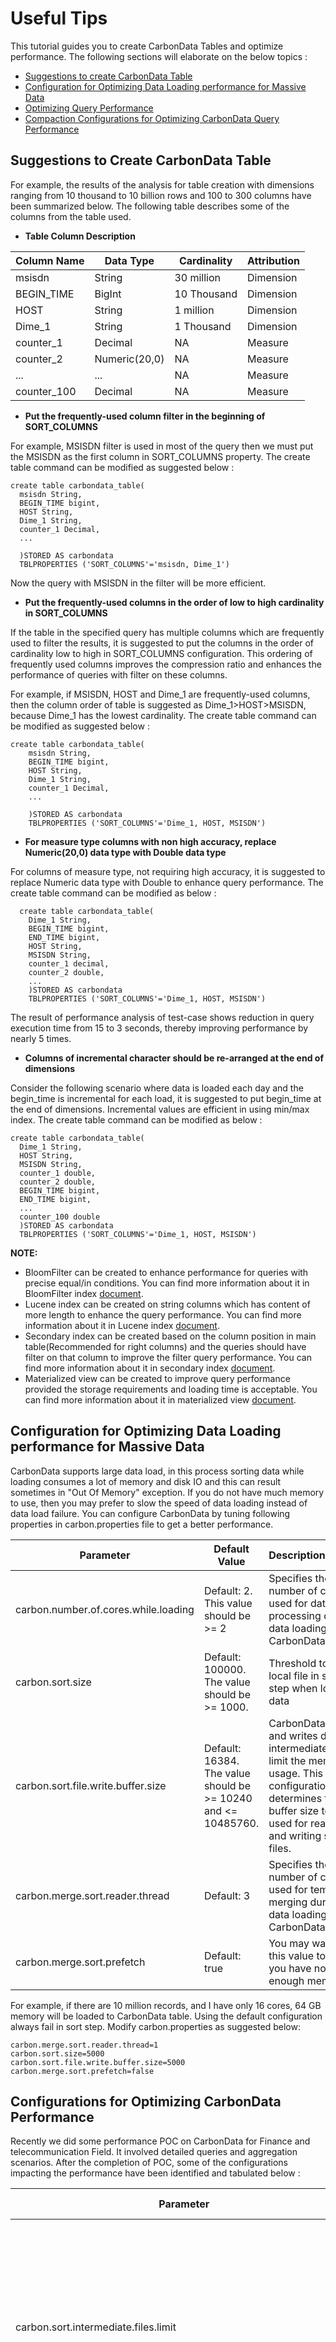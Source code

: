 <!--
    Licensed to the Apache Software Foundation (ASF) under one or more 
    contributor license agreements.  See the NOTICE file distributed with
    this work for additional information regarding copyright ownership. 
    The ASF licenses this file to you under the Apache License, Version 2.0
    (the "License"); you may not use this file except in compliance with 
    the License.  You may obtain a copy of the License at

      http://www.apache.org/licenses/LICENSE-2.0
    
    Unless required by applicable law or agreed to in writing, software 
    distributed under the License is distributed on an "AS IS" BASIS, 
    WITHOUT WARRANTIES OR CONDITIONS OF ANY KIND, either express or implied.
    See the License for the specific language governing permissions and 
    limitations under the License.
-->

# Useful Tips
  This tutorial guides you to create CarbonData Tables and optimize performance.
  The following sections will elaborate on the below topics :

  * [Suggestions to create CarbonData Table](#suggestions-to-create-carbondata-table)
  * [Configuration for Optimizing Data Loading performance for Massive Data](#configuration-for-optimizing-data-loading-performance-for-massive-data)
  * [Optimizing Query Performance](#configurations-for-optimizing-carbondata-performance)
  * [Compaction Configurations for Optimizing CarbonData Query Performance](#compaction-configurations-for-optimizing-carbondata-query-performance)

## Suggestions to Create CarbonData Table

  For example, the results of the analysis for table creation with dimensions ranging from 10 thousand to 10 billion rows and 100 to 300 columns have been summarized below.
  The following table describes some of the columns from the table used.

  - **Table Column Description**

| Column Name | Data Type     | Cardinality | Attribution |
|-------------|---------------|-------------|-------------|
| msisdn      | String        | 30 million  | Dimension   |
| BEGIN_TIME  | BigInt        | 10 Thousand | Dimension   |
| HOST        | String        | 1 million   | Dimension   |
| Dime_1      | String        | 1 Thousand  | Dimension   |
| counter_1   | Decimal       | NA          | Measure     |
| counter_2   | Numeric(20,0) | NA          | Measure     |
| ...         | ...           | NA          | Measure     |
| counter_100 | Decimal       | NA          | Measure     |


  - **Put the frequently-used column filter in the beginning of SORT_COLUMNS**

  For example, MSISDN filter is used in most of the query then we must put the MSISDN as the first column in SORT_COLUMNS property.
  The create table command can be modified as suggested below :

  ```
  create table carbondata_table(
    msisdn String,
    BEGIN_TIME bigint,
    HOST String,
    Dime_1 String,
    counter_1 Decimal,
    ...
    
    )STORED AS carbondata
    TBLPROPERTIES ('SORT_COLUMNS'='msisdn, Dime_1')
  ```

  Now the query with MSISDN in the filter will be more efficient.

  - **Put the frequently-used columns in the order of low to high cardinality in SORT_COLUMNS**

  If the table in the specified query has multiple columns which are frequently used to filter the results, it is suggested to put
  the columns in the order of cardinality low to high in SORT_COLUMNS configuration. This ordering of frequently used columns improves the compression ratio and
  enhances the performance of queries with filter on these columns.

  For example, if MSISDN, HOST and Dime_1 are frequently-used columns, then the column order of table is suggested as
  Dime_1>HOST>MSISDN, because Dime_1 has the lowest cardinality.
  The create table command can be modified as suggested below :

  ```
  create table carbondata_table(
      msisdn String,
      BEGIN_TIME bigint,
      HOST String,
      Dime_1 String,
      counter_1 Decimal,
      ...
      
      )STORED AS carbondata
      TBLPROPERTIES ('SORT_COLUMNS'='Dime_1, HOST, MSISDN')
  ```

  - **For measure type columns with non high accuracy, replace Numeric(20,0) data type with Double data type**

  For columns of measure type, not requiring high accuracy, it is suggested to replace Numeric data type with Double to enhance query performance. 
  The create table command can be modified as below :

```
  create table carbondata_table(
    Dime_1 String,
    BEGIN_TIME bigint,
    END_TIME bigint,
    HOST String,
    MSISDN String,
    counter_1 decimal,
    counter_2 double,
    ...
    )STORED AS carbondata
    TBLPROPERTIES ('SORT_COLUMNS'='Dime_1, HOST, MSISDN')
```
  The result of performance analysis of test-case shows reduction in query execution time from 15 to 3 seconds, thereby improving performance by nearly 5 times.

 - **Columns of incremental character should be re-arranged at the end of dimensions**

  Consider the following scenario where data is loaded each day and the begin_time is incremental for each load, it is suggested to put begin_time at the end of dimensions.
  Incremental values are efficient in using min/max index. The create table command can be modified as below :

  ```
  create table carbondata_table(
    Dime_1 String,
    HOST String,
    MSISDN String,
    counter_1 double,
    counter_2 double,
    BEGIN_TIME bigint,
    END_TIME bigint,
    ...
    counter_100 double
    )STORED AS carbondata
    TBLPROPERTIES ('SORT_COLUMNS'='Dime_1, HOST, MSISDN')
  ```

  **NOTE:**
  + BloomFilter can be created to enhance performance for queries with precise equal/in conditions. You can find more information about it in BloomFilter index [document](./index/bloomfilter-index-guide.md).
  + Lucene index can be created on string columns which has content of more length to enhance the query performance. You can find more information about it in Lucene index [document](./index/lucene-index-guide.md).
  + Secondary index can be created based on the column position in main table(Recommended for right columns) and the queries should have filter on that column to improve the filter query performance. You can find more information about it in secondary index [document](./index/secondary-index-guide.md).
  + Materialized view can be created to improve query performance provided the storage requirements and loading time is acceptable. You can find more information about it in materialized view [document](./mv-guide.md).


## Configuration for Optimizing Data Loading performance for Massive Data


  CarbonData supports large data load, in this process sorting data while loading consumes a lot of memory and disk IO and
  this can result sometimes in "Out Of Memory" exception.
  If you do not have much memory to use, then you may prefer to slow the speed of data loading instead of data load failure.
  You can configure CarbonData by tuning following properties in carbon.properties file to get a better performance.

| Parameter | Default Value | Description/Tuning |
|-----------|-------------|--------|
|carbon.number.of.cores.while.loading|Default: 2. This value should be >= 2|Specifies the number of cores used for data processing during data loading in CarbonData. |
|carbon.sort.size|Default: 100000. The value should be >= 1000.|Threshold to write local file in sort step when loading data|
|carbon.sort.file.write.buffer.size|Default:  16384. The value should be >= 10240 and <= 10485760.|CarbonData sorts and writes data to intermediate files to limit the memory usage. This configuration determines the buffer size to be used for reading and writing such files. |
|carbon.merge.sort.reader.thread|Default: 3 |Specifies the number of cores used for temp file merging during data loading in CarbonData.|
|carbon.merge.sort.prefetch|Default: true | You may want set this value to false if you have not enough memory|

  For example, if there are 10 million records, and I have only 16 cores, 64 GB memory will be loaded to CarbonData table.
  Using the default configuration  always fail in sort step. Modify carbon.properties as suggested below:

  ```
  carbon.merge.sort.reader.thread=1
  carbon.sort.size=5000
  carbon.sort.file.write.buffer.size=5000
  carbon.merge.sort.prefetch=false
  ```

## Configurations for Optimizing CarbonData Performance

  Recently we did some performance POC on CarbonData for Finance and telecommunication Field. It involved detailed queries and aggregation
  scenarios. After the completion of POC, some of the configurations impacting the performance have been identified and tabulated below :

| Parameter | Location | Used For  | Description | Tuning |
|----------------------------------------------|-----------------------------------|---------------------------|----------------------------------------------------------------------------------------------------------------------------------------------------------------------------------|------------------------------------------------------------------------------------------------------------------------------------------------------------------------------------------------------------------------------------------------------------------------------------------------------------------------------------------------------------------------------------------------------------------------------------------------------------------------------------------------------------------------------------------------------------------------------------------------------------------------------------------------|
| carbon.sort.intermediate.files.limit | spark/carbonlib/carbon.properties | Data loading | During the loading of data, local temp is used to sort the data. This number specifies the minimum number of intermediate files after which the  merge sort has to be initiated. | Increasing the parameter to a higher value will improve the load performance. For example, when we increase the value from 20 to 100, it increases the data load performance from 35MB/S to more than 50MB/S. Higher values of this parameter consumes  more memory during the load. |
| carbon.number.of.cores.while.loading | spark/carbonlib/carbon.properties | Data loading | Specifies the number of cores used for data processing during data loading in CarbonData. | If you have more number of CPUs, then you can increase the number of CPUs, which will increase the performance. For example if we increase the value from 2 to 4 then the CSV reading performance can increase about 1 times |
| carbon.compaction.level.threshold | spark/carbonlib/carbon.properties | Data loading and Querying | For minor compaction, specifies the number of segments to be merged in stage 1 and number of compacted segments to be merged in stage 2. | Each CarbonData load will create one segment, if every load is small in size it will generate many small files over a period of time impacting the query performance. Configuring this parameter will merge the small segment to one big segment which will sort the data and improve the performance. For Example in one telecommunication scenario, the performance improves about 2 times after minor compaction. |
| spark.sql.shuffle.partitions | spark/conf/spark-defaults.conf | Querying | The number of task started when spark shuffle. | The value can be 1 to 2 times as much as the executor cores. In an aggregation scenario, reducing the number from 200 to 32 reduced the query time from 17 to 9 seconds. |
| spark.executor.instances/spark.executor.cores/spark.executor.memory | spark/conf/spark-defaults.conf | Querying | The number of executors, CPU cores, and memory used for CarbonData query. | In the bank scenario, we provide the 4 CPUs cores and 15 GB for each executor which can get good performance. This 2 value does not mean more the better. It needs to be configured properly in case of limited resources. For example, In the bank scenario, it has enough CPU 32 cores each node but less memory 64 GB each node. So we cannot give more CPU but less memory. For example, when 4 cores and 12GB for each executor. It sometimes happens GC during the query which impact the query performance very much from the 3 second to more than 15 seconds. In this scenario need to increase the memory or decrease the CPU cores. |
| carbon.detail.batch.size | spark/carbonlib/carbon.properties | Querying | The buffer size to store records, returned from the block scan. | In limit scenario this parameter is very important. For example your query limit is 1000. But if we set this value to 3000 that means we get 3000 records from scan but spark will only take 1000 rows. So the 2000 remaining are useless. In one Finance test case after we set it to 100, in the limit 1000 scenario the performance increase about 2 times in comparison to if we set this value to 12000. |
| carbon.use.local.dir | spark/carbonlib/carbon.properties | Data loading | Whether use YARN local directories for multi-table load disk load balance | If this is set it to true CarbonData will use YARN local directories for multi-table load disk load balance, that will improve the data load performance. |
| carbon.sort.temp.compressor | spark/carbonlib/carbon.properties | Data loading | Specify the name of compressor to compress the intermediate sort temporary files during sort procedure in data loading. | The optional values are 'SNAPPY','GZIP','BZIP2','LZ4','ZSTD', and empty. Specially, empty means that Carbondata will not compress the sort temp files. This parameter will be useful if you encounter disk bottleneck. |
| carbon.load.skewedDataOptimization.enabled | spark/carbonlib/carbon.properties | Data loading | Whether to enable size based block allocation strategy for data loading. | When loading, carbondata will use file size based block allocation strategy for task distribution. It will make sure that all the executors process the same size of data -- It's useful if the size of your input data files varies widely, say 1MB to 1GB. |

  Note: If your CarbonData instance is provided only for query, you may specify the property 'spark.speculation=true' which is in conf directory of spark.

## Compaction Configurations for Optimizing CarbonData Query Performance

CarbonData provides many configurations to tune the compaction behavior so that query peformance is improved.



Based on the number of cores available in the node, it is recommended to tune the configuration 	***carbon.number.of.cores.while.compacting*** appropriately.Configuring a higher value will improve the overall compaction performance.

<p>&nbsp;</p>
<table style="width: 777px;">
<tbody>
<tr style="height: 23px;">
<td style="height: 23px; width: 95.375px;">No</td>
<td style="height: 23px; width: 299.625px;">&nbsp;Data Loading frequency</td>
<td style="height: 23px; width: 144px;">Data Size of each load</td>
<td style="height: 23px; width: 204px;">Minor Compaction configuration</td>
<td style="height: 23px; width: 197px;">&nbsp;Major compaction configuration</td>
</tr>
<tr style="height: 29.5px;">
<td style="height: 29.5px; width: 95.375px;">1</td>
<td style="height: 29.5px; width: 299.625px;">&nbsp;Batch(Once is several Hours)</td>
<td style="height: 29.5px; width: 144px;">Big</td>
<td style="height: 29.5px; width: 204px;">&nbsp;Not Suggested</td>
<td style="height: 29.5px; width: 197px;">Configure Major Compaction size of 3-4 load size.Perform Major compaction once in a day</td>
</tr>
<tr style="height: 23px;">
<td style="height: 23px; width: 95.375px;" rowspan="2">2</td>
<td style="height: 23px; width: 299.625px;" rowspan="2">&nbsp;Batch(Once in few minutes)&nbsp;</td>
<td style="height: 23px; width: 144px;">Big&nbsp;</td>
<td style="height: 23px; width: 204px;">
<p>&nbsp;Minor compaction (2,2).</p>
<p>Enable Auto compaction, if high rate data loading speed is not required or the time between loads is sufficient to run the compaction</p>
</td>
<td style="height: 23px; width: 197px;">Major compaction size of 10 load size.Perform Major compaction once in a day</td>
</tr>
<tr style="height: 23px;">
<td style="height: 23px; width: 144px;">Small</td>
<td style="height: 23px; width: 204px;">
<p>Minor compaction (6,6).</p>
<p>Enable Auto compaction, if high rate data loading speed is not required or the time between loads is sufficient to run the compaction</p>
</td>
<td style="height: 23px; width: 197px;">Major compaction size of 10 load size.Perform Major compaction once in a day</td>
</tr>
<tr style="height: 23px;">
<td style="height: 23px; width: 95.375px;">3</td>
<td style="height: 23px; width: 299.625px;">&nbsp;History data loaded as single load,incremental loads matches&nbsp;(1) or (2)</td>
<td style="height: 23px; width: 144px;">Big</td>
<td style="height: 23px; width: 204px;">
<p>&nbsp;Configure ALLOWED_COMPACTION_DAYS to exclude the History load.</p>
<p>Configure Minor compaction configuration based&nbsp;condition (1) or (2)</p>
</td>
<td style="height: 23px; width: 197px;">&nbsp;Configure Major compaction size smaller than the history load size.</td>
</tr>
<tr style="height: 23px;">
<td style="height: 23px; width: 95.375px;">4</td>
<td style="height: 23px; width: 299.625px;">&nbsp;There can be error in recent data loaded.Need reload sometimes</td>
<td style="height: 23px; width: 144px;">&nbsp;(1) or (2)</td>
<td style="height: 23px; width: 204px;">
<p>&nbsp;Configure COMPACTION_PRESERVE_SEGMENTS</p>
<p>to exclude the recent few segments from compacting.</p>
<p>Configure Minor compaction configuration based&nbsp;condition (1) or (2)</p>
</td>
<td style="height: 23px; width: 197px;">Same as (1) or (2)&nbsp;</td>
</tr>
</tbody>
</table>

